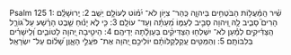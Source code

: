 Psalm 125
1: שִׁ֗יר הַֽמַּ֫עֲל֥וֹת הַבֹּטְחִ֥ים בַּיהוָ֑ה כְּֽהַר־ צִיּ֥וֹן לֹא־ יִ֝מּ֗וֹט לְעוֹלָ֥ם יֵשֵֽׁב׃
2: יְֽרוּשָׁלִַ֗ם הָרִים֮ סָבִ֪יב לָ֥הּ וַ֭יהוָה סָבִ֣יב לְעַמּ֑וֹ מֵ֝עַתָּ֗ה וְעַד־ עוֹלָֽם׃
3: כִּ֤י לֹ֪א יָנ֡וּחַ שֵׁ֤בֶט הָרֶ֗שַׁע עַל֮ גּוֹרַ֪ל הַֽצַּדִּ֫יקִ֥ים לְמַ֡עַן לֹא־ יִשְׁלְח֖וּ הַצַּדִּיקִ֨ים בְּעַוְלָ֬תָה יְדֵיהֶֽם׃
4: הֵיטִ֣יבָה יְ֭הוָה לַטּוֹבִ֑ים וְ֝לִֽישָׁרִ֗ים בְּלִבּוֹתָֽם׃
5: וְהַמַּטִּ֤ים עַֽקַלְקַלּוֹתָ֗ם יוֹלִיכֵ֣ם יְ֭הוָה אֶת־ פֹּעֲלֵ֣י הָאָ֑וֶן שָׁ֝ל֗וֹם עַל־ יִשְׂרָאֵֽל׃